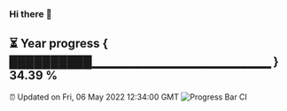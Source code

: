 ### Hi there 👋
⏳ Year progress { ██████████▁▁▁▁▁▁▁▁▁▁▁▁▁▁▁▁▁▁▁▁ } 34.39 %
---
⏰ Updated on Fri, 06 May 2022 12:34:00 GMT
![Progress Bar CI](https://github.com/liununu/liununu/workflows/Progress%20Bar%20CI/badge.svg)
